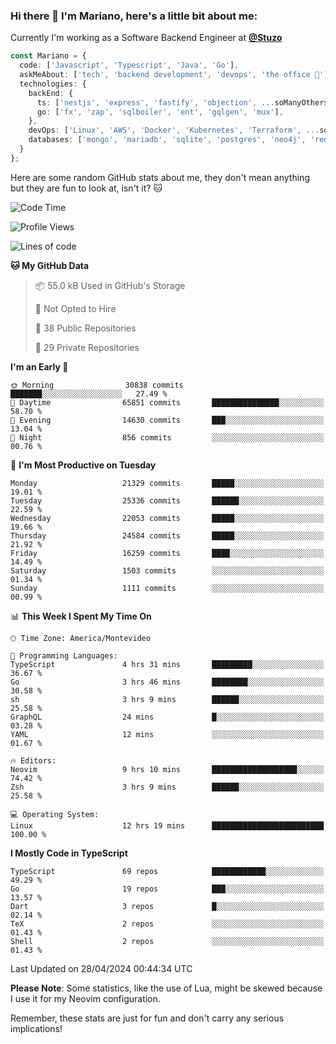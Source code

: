 ### Hi there 👋 I'm Mariano, here's a little bit about me:

Currently I'm working as a Software Backend Engineer at [**@Stuzo**](https://www.stuzo.com/)

```ts
const Mariano = {
  code: ['Javascript', 'Typescript', 'Java', 'Go'],
  askMeAbout: ['tech', 'backend development', 'devops', 'the office 💼'],
  technologies: {
    backEnd: {
      ts: ['nestjs', 'express', 'fastify', 'objection', ...soManyOthersFrameworks],
      go: ['fx', 'zap', 'sqlboiler', 'ent', 'gqlgen', 'mux'],
    },
    devOps: ['Linux', 'AWS', 'Docker', 'Kubernetes', 'Terraform', ...soManyOthersTools],
    databases: ['mongo', 'mariadb', 'sqlite', 'postgres', 'neo4j', 'redis', ...],
  }
};
```

Here are some random GitHub stats about me, they don't mean anything but they are fun to look at, isn't it? 🐱

<!--START_SECTION:waka-->
![Code Time](http://img.shields.io/badge/Code%20Time-1%2C907%20hrs%2050%20mins-blue)

![Profile Views](http://img.shields.io/badge/Profile%20Views-0-blue)

![Lines of code](https://img.shields.io/badge/From%20Hello%20World%20I%27ve%20Written-20.3%20million%20lines%20of%20code-blue)

**🐱 My GitHub Data** 

> 📦 55.0 kB Used in GitHub's Storage 
 > 
> 🚫 Not Opted to Hire
 > 
> 📜 38 Public Repositories 
 > 
> 🔑 29 Private Repositories 
 > 
**I'm an Early 🐤** 

```text
🌞 Morning                30838 commits       ███████░░░░░░░░░░░░░░░░░░   27.49 % 
🌆 Daytime                65851 commits       ███████████████░░░░░░░░░░   58.70 % 
🌃 Evening                14630 commits       ███░░░░░░░░░░░░░░░░░░░░░░   13.04 % 
🌙 Night                  856 commits         ░░░░░░░░░░░░░░░░░░░░░░░░░   00.76 % 
```
📅 **I'm Most Productive on Tuesday** 

```text
Monday                   21329 commits       █████░░░░░░░░░░░░░░░░░░░░   19.01 % 
Tuesday                  25336 commits       ██████░░░░░░░░░░░░░░░░░░░   22.59 % 
Wednesday                22053 commits       █████░░░░░░░░░░░░░░░░░░░░   19.66 % 
Thursday                 24584 commits       █████░░░░░░░░░░░░░░░░░░░░   21.92 % 
Friday                   16259 commits       ████░░░░░░░░░░░░░░░░░░░░░   14.49 % 
Saturday                 1503 commits        ░░░░░░░░░░░░░░░░░░░░░░░░░   01.34 % 
Sunday                   1111 commits        ░░░░░░░░░░░░░░░░░░░░░░░░░   00.99 % 
```


📊 **This Week I Spent My Time On** 

```text
🕑︎ Time Zone: America/Montevideo

💬 Programming Languages: 
TypeScript               4 hrs 31 mins       █████████░░░░░░░░░░░░░░░░   36.67 % 
Go                       3 hrs 46 mins       ████████░░░░░░░░░░░░░░░░░   30.58 % 
sh                       3 hrs 9 mins        ██████░░░░░░░░░░░░░░░░░░░   25.58 % 
GraphQL                  24 mins             █░░░░░░░░░░░░░░░░░░░░░░░░   03.28 % 
YAML                     12 mins             ░░░░░░░░░░░░░░░░░░░░░░░░░   01.67 % 

🔥 Editors: 
Neovim                   9 hrs 10 mins       ███████████████████░░░░░░   74.42 % 
Zsh                      3 hrs 9 mins        ██████░░░░░░░░░░░░░░░░░░░   25.58 % 

💻 Operating System: 
Linux                    12 hrs 19 mins      █████████████████████████   100.00 % 
```

**I Mostly Code in TypeScript** 

```text
TypeScript               69 repos            ████████████░░░░░░░░░░░░░   49.29 % 
Go                       19 repos            ███░░░░░░░░░░░░░░░░░░░░░░   13.57 % 
Dart                     3 repos             █░░░░░░░░░░░░░░░░░░░░░░░░   02.14 % 
TeX                      2 repos             ░░░░░░░░░░░░░░░░░░░░░░░░░   01.43 % 
Shell                    2 repos             ░░░░░░░░░░░░░░░░░░░░░░░░░   01.43 % 
```




 Last Updated on 28/04/2024 00:44:34 UTC
<!--END_SECTION:waka-->

**Please Note**: Some statistics, like the use of Lua, might be skewed because I use it for my Neovim configuration.

Remember, these stats are just for fun and don't carry any serious implications!
